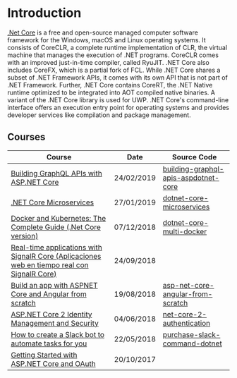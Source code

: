 # Introduction

[.Net Core](https://en.wikipedia.org/wiki/.NET_Core) is a free and open-source managed computer software framework for the Windows, macOS and Linux operating systems. It consists of CoreCLR, a complete runtime implementation of CLR, the virtual machine that manages the execution of .NET programs. CoreCLR comes with an improved just-in-time compiler, called RyuJIT. .NET Core also includes CoreFX, which is a partial fork of FCL. While .NET Core shares a subset of .NET Framework APIs, it comes with its own API that is not part of .NET Framework. Further, .NET Core contains CoreRT, the .NET Native runtime optimized to be integrated into AOT compiled native binaries. A variant of the .NET Core library is used for UWP. .NET Core's command-line interface offers an execution entry point for operating systems and provides developer services like compilation and package management.

## Courses

| Course                                                                                                                                                        | Date       | Source Code                                                                                               |
| ------------------------------------------------------------------------------------------------------------------------------------------------------------- | ---------- | --------------------------------------------------------------------------------------------------------- |
| [Building GraphQL APIs with ASP.NET Core](/other/graphql-building-graphql-apis-aspdotnet-core.md)                                                             | 24/02/2019 | [building-graphql-apis-aspdotnet-core](https://github.com/peelmicro/building-graphql-apis-aspdotnet-core) |
| [.NET Core Microservices](/backend/dotnetcore-net-core-microservice.md)                                                                                       | 27/01/2019 | [dotnet-core-microservices](https://github.com/peelmicro/dotnet-core-microservices)                       |
| [Docker and Kubernetes: The Complete Guide (.Net Core version)](/projects/dotnet-core-multi-docker.md)                                                        | 07/12/2018 | [dotnet-core-multi-docker](https://github.com/peelmicro/dotnet-core-multi-docker)                         |
| [Real-time applications with SignalR Core (Aplicaciones web en tiempo real con SignalR Core)](dotnetcore-aplicaciones-web-en-tiempo-real-con-signalr-core.md) | 24/09/2018 |                                                                                                           |
| [Build an app with ASPNET Core and Angular from scratch](/backend/dotnetcore-asp-net-core-angular-from-scratch.md)                                            | 19/08/2018 | [asp-net-core-angular-from-scratch](https://github.com/peelmicro/asp-net-core-angular-from-scratch)       |
| [ASP.NET Core 2 Identity Management and Security](dotnetcore-aspnet-core-2-security-and-identity-management-with-c.md)                                        | 04/06/2018 | [net-core-2-authentication](https://github.com/peelmicro/net-core-2-authentication)                       |
| [How to create a Slack bot to automate tasks for you](/projects/purchase-slack-command-dotnet.md)                                                             | 22/05/2018 | [purchase-slack-command-dotnet](https://github.com/peelmicro/purchase-slack-command-dotnet)               |
| [Getting Started with ASP.NET Core and OAuth](/backend/dotnetcore-asp-dot-net-core-oauth.md)                                                                  | 20/10/2017 |                                                                                                           |
